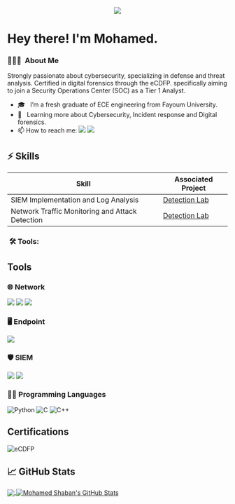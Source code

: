 
<p align="center"><img src="https://i.imgur.com/A6bWGFl.gif"/></p>



# Hey there! I'm Mohamed.


<h3> 👨🏻‍💻 &nbsp;About Me </h3>

Strongly passionate about cybersecurity, specializing in defense and threat analysis. Certified in digital forensics through the eCDFP. specifically aiming to join a Security Operations Center (SOC) as a Tier 1 Analyst.

- 🎓 &nbsp; I’m a fresh graduate of ECE engineering from Fayoum University. 
- 💼 &nbsp; Learning more about Cybersecurity, Incident response and Digital forensics.
- 📫 How to reach me: [<img src="https://img.shields.io/badge/-LinkedIn-333333?&style=flat&logo=LinkedIn&logoColor=white" />](https://www.linkedin.com/in/msferhet) [<img src="https://img.shields.io/badge/-Gmail-333333?style=flat&logo=gmail&logoColor=#D14836" />](mailto:msferhet118@gmail.com)


## ⚡ Skills

| Skill                                         | Associated Project         |
|-----------------------------------------------|----------------------------|
| SIEM Implementation and Log Analysis          | <a href="https://google.com">Detection Lab</a>|
| Network Traffic Monitoring and Attack Detection | <a href="https://google.com">Detection Lab</a>|


<h3>  &nbsp;🛠️ Tools:</h3>

## Tools

### 🌐 Network
<div>
    <img src="https://img.shields.io/badge/-Wireshark-1679A7?&style=flat&logo=Wireshark&logoColor=white" />
    <img src="https://img.shields.io/badge/-Suricata-EF3B2D?&style=flat&logo=Suricata&logoColor=white" />
    <img src="https://img.shields.io/badge/-Zeek-777BB4?&style=flag&logo=Zeek&logoColor=white" />
</div>

### 🖥️ Endpoint
<div>
    <img src="https://img.shields.io/badge/-Velociraptor-4B275F?&style=flat&logo=Velociraptor&logoColor=white" />
</div>

### 🛡️ SIEM
<div>
    <img src="https://img.shields.io/badge/-Splunk-000000?&style=flat&logo=Splunk&logoColor=white" />
    <img src="https://img.shields.io/badge/-Elastic-005571?&style=flat&logo=Elastic&logoColor=white" />
</div>

### 👨‍💻 Programming Languages  

![Python](https://img.shields.io/badge/-Python-333333?style=flat&logo=python)
![C](https://img.shields.io/badge/-C-black?style=flat-square&logo=c)
![C++](https://img.shields.io/badge/-C++-333333?style=flat&logo=C%2B%2B&logoColor=00599C)

## Certifications
![eCDFP](https://img.shields.io/badge/-eCDFP-0078D7?style=flat&logo=INE&logoColor=white)











## &#x1f4c8; GitHub Stats



<a href="https://github.com/ms-ferhat/ms-ferhat">
  <img align="center" src="https://github-readme-stats.vercel.app/api/top-langs/?username=ms-ferhat&hide=java,html,tex&title_color=ffffff&text_color=c9cacc&icon_color=2bbc8a&bg_color=1d1f21&langs_count=3" />
</a>
<a href="https://github.com/ms-ferhat">
  <img align="center" src="https://github-readme-stats.vercel.app/api?username=ms-ferhat&show_icons=true&line_height=27&count_private=true&title_color=ffffff&text_color=c9cacc&icon_color=2bbc8a&bg_color=1d1f21" alt="Mohamed Shaban's GitHub Stats" />
</a>


<!-- icons without padding -->
[3.2]: https://github.com/ms-ferhat/ms-ferhat/blob/main/linkedin%20(1).png
 (LinkedIn icon without padding)


<!-- links to your social media accounts -->

[1]: https://twitter.com/Mohamed93465854
[2]: https://github.com/ms-ferhat
[3]: https://www.linkedin.com/in/ms-ferhet/



